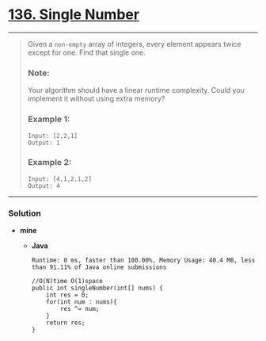 # [136. Single Number](https://leetcode.com/problems/single-number/)
---

> Given a `non-empty` array of integers, every element appears twice except for one. Find that single one.
>
> ### Note:
> Your algorithm should have a linear runtime complexity. Could you implement it without using extra memory?
>
> ### Example 1:
> ```
> Input: [2,2,1]
> Output: 1
> ```
>
> ### Example 2:
> ```
> Input: [4,1,2,1,2]
> Output: 4
> ```

---

### Solution
* **mine**
  * **Java** 
  
    `Runtime: 0 ms, faster than 100.00%, Memory Usage: 40.4 MB, less than 91.11% of Java online submissions`
    ```
    //O(N)time O(1)space
    public int singleNumber(int[] nums) {
        int res = 0;
        for(int num : nums){
            res ^= num;
        }
        return res;
    }
    ```
